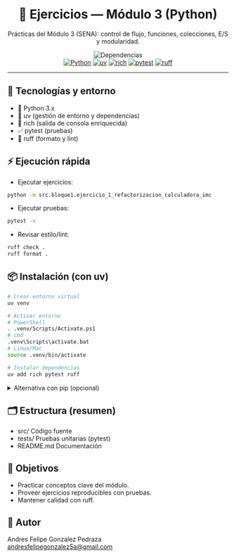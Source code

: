 <!-- Encabezado con badges y estilo centrado -->
<h1 align="center">📘 Ejercicios — Módulo 3 (Python)</h1>

<p align="center">
  Prácticas del Módulo 3 (SENA): control de flujo, funciones, colecciones, E/S y modularidad.
</p>
<p align="center">
  <img src="https://img.shields.io/badge/Dependencias-rich%20|%20pytest%20|%20ruff-2E8B57" alt="Dependencias"/>
  <br/>
  <a href="https://www.python.org/"><img src="https://img.shields.io/badge/Python-3.x-3776AB?logo=python&logoColor=white" alt="Python"/></a>
  <a href="https://docs.astral.sh/uv/"><img src="https://img.shields.io/badge/Entorno-uv-7F52FF" alt="uv"/></a>
  <a href="https://github.com/Textualize/rich"><img src="https://img.shields.io/badge/rich-CLI%20UI-4E9A06" alt="rich"/></a>
  <a href="https://docs.pytest.org/"><img src="https://img.shields.io/badge/tests-pytest-0A9EDC" alt="pytest"/></a>
  <a href="https://docs.astral.sh/ruff/"><img src="https://img.shields.io/badge/lint-ruff-000000" alt="ruff"/></a>
</p>
<hr/>

## 🧰 Tecnologías y entorno
- 🐍 Python 3.x
- 🚀 uv (gestión de entorno y dependencias)
- 🎨 rich (salida de consola enriquecida)
- ✅ pytest (pruebas)
- 🧹 ruff (formato y lint)

## ⚡ Ejecución rápida
- Ejecutar ejercicios:
```bash
python -m src.bloque1.ejercicio_1_refactorizacion_calculadora_imc
```

- Ejecutar pruebas:
```bash
pytest -v
```

- Revisar estilo/lint:
```bash
ruff check .
ruff format .
```

## 📦 Instalación (con uv)
```bash
# Crear entorno virtual
uv venv

# Activar entorno
# PowerShell
. .venv/Scripts/Activate.ps1
# cmd
.venv\Scripts\activate.bat
# Linux/Mac
source .venv/bin/activate

# Instalar dependencias
uv add rich pytest ruff
```

<details>
<summary>Alternativa con pip (opcional)</summary>

```bash
python -m venv .venv
# Activar:
# PowerShell:  . .venv/Scripts/Activate.ps1
# cmd:         .venv\Scripts\activate.bat
# Linux/Mac:   source .venv/bin/activate

pip install rich pytest ruff
```
</details>

## 🗂️ Estructura (resumen)
- src/                  Código fuente
- tests/                Pruebas unitarias (pytest)
- README.md             Documentación

## 🎯 Objetivos
- Practicar conceptos clave del módulo.
- Proveer ejercicios reproducibles con pruebas.
- Mantener calidad con ruff.

## 👤 Autor
Andres Felipe Gonzalez Pedraza  
andresfelipegonzalez5a@gmail.com
